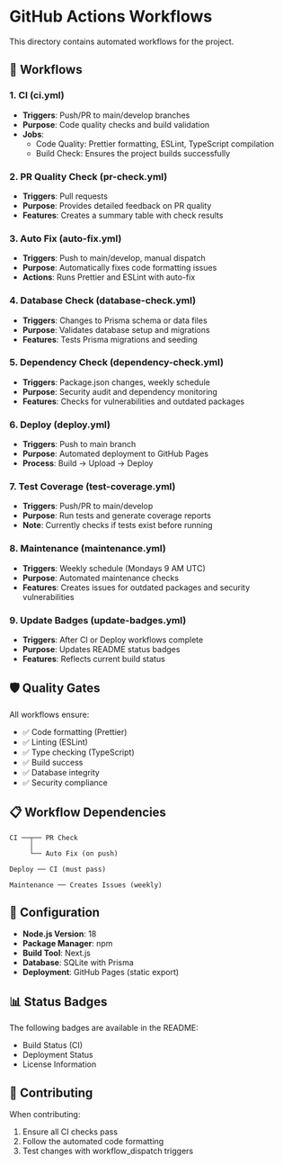 # GitHub Actions Workflows

This directory contains automated workflows for the project.

## 🔄 Workflows

### 1. **CI (ci.yml)**
- **Triggers**: Push/PR to main/develop branches
- **Purpose**: Code quality checks and build validation
- **Jobs**:
  - Code Quality: Prettier formatting, ESLint, TypeScript compilation
  - Build Check: Ensures the project builds successfully

### 2. **PR Quality Check (pr-check.yml)**
- **Triggers**: Pull requests
- **Purpose**: Provides detailed feedback on PR quality
- **Features**: Creates a summary table with check results

### 3. **Auto Fix (auto-fix.yml)**
- **Triggers**: Push to main/develop, manual dispatch
- **Purpose**: Automatically fixes code formatting issues
- **Actions**: Runs Prettier and ESLint with auto-fix

### 4. **Database Check (database-check.yml)**
- **Triggers**: Changes to Prisma schema or data files
- **Purpose**: Validates database setup and migrations
- **Features**: Tests Prisma migrations and seeding

### 5. **Dependency Check (dependency-check.yml)**
- **Triggers**: Package.json changes, weekly schedule
- **Purpose**: Security audit and dependency monitoring
- **Features**: Checks for vulnerabilities and outdated packages

### 6. **Deploy (deploy.yml)**
- **Triggers**: Push to main branch
- **Purpose**: Automated deployment to GitHub Pages
- **Process**: Build → Upload → Deploy

### 7. **Test Coverage (test-coverage.yml)**
- **Triggers**: Push/PR to main/develop
- **Purpose**: Run tests and generate coverage reports
- **Note**: Currently checks if tests exist before running

### 8. **Maintenance (maintenance.yml)**
- **Triggers**: Weekly schedule (Mondays 9 AM UTC)
- **Purpose**: Automated maintenance checks
- **Features**: Creates issues for outdated packages and security vulnerabilities

### 9. **Update Badges (update-badges.yml)**
- **Triggers**: After CI or Deploy workflows complete
- **Purpose**: Updates README status badges
- **Features**: Reflects current build status

## 🛡️ Quality Gates

All workflows ensure:
- ✅ Code formatting (Prettier)
- ✅ Linting (ESLint)
- ✅ Type checking (TypeScript)
- ✅ Build success
- ✅ Database integrity
- ✅ Security compliance

## 📋 Workflow Dependencies

```
CI ──┬── PR Check
     │
     └── Auto Fix (on push)

Deploy ── CI (must pass)

Maintenance ── Creates Issues (weekly)
```

## 🔧 Configuration

- **Node.js Version**: 18
- **Package Manager**: npm
- **Build Tool**: Next.js
- **Database**: SQLite with Prisma
- **Deployment**: GitHub Pages (static export)

## 📊 Status Badges

The following badges are available in the README:
- Build Status (CI)
- Deployment Status
- License Information

## 🤝 Contributing

When contributing:
1. Ensure all CI checks pass
2. Follow the automated code formatting
3. Test changes with workflow_dispatch triggers
